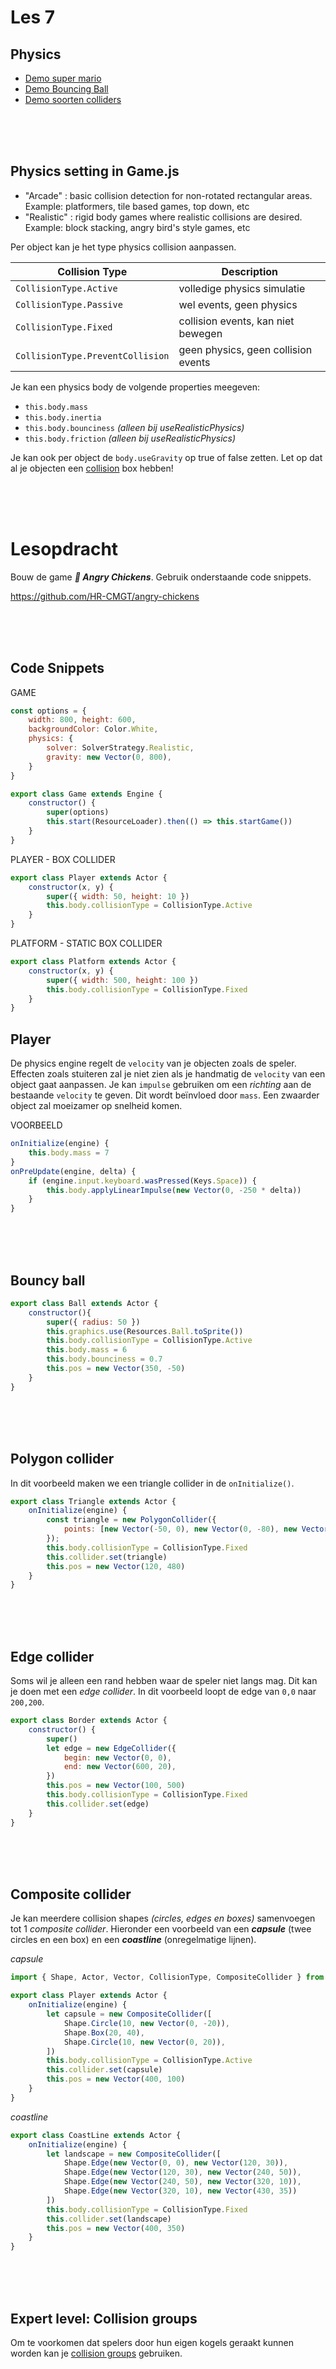 # Les 7

## Physics

- [Demo super mario](https://hr-cmgt.github.io/PRG04-2024-2025-finished/physics-mario/docs/)
- [Demo Bouncing Ball](https://hr-cmgt.github.io/PRG04-2024-2025-finished/physics-synthesizer/docs/)
- [Demo soorten colliders](https://hr-cmgt.github.io/PRG04-2024-2025-finished/physics-colliders/docs/)

<br><br><br>


## Physics setting in Game.js

- "Arcade" : basic collision detection for non-rotated rectangular areas. Example: platformers, tile based games, top down, etc
- "Realistic" : rigid body games where realistic collisions are desired. Example: block stacking, angry bird's style games, etc

Per object kan je het type physics collision aanpassen. 

| Collision Type                 | Description                          |
|--------------------------------|--------------------------------------|
| `CollisionType.Active`         | volledige physics simulatie          |
| `CollisionType.Passive`        | wel events, geen physics             |
| `CollisionType.Fixed`          | collision events, kan niet bewegen   |
| `CollisionType.PreventCollision` | geen physics, geen collision events |


Je kan een physics body de volgende properties meegeven:

- `this.body.mass` 
- `this.body.inertia`
- `this.body.bounciness`  *(alleen bij useRealisticPhysics)*
- `this.body.friction`  *(alleen bij useRealisticPhysics)*

Je kan ook per object de `body.useGravity` op true of false zetten. Let op dat al je objecten een [collision](./README.md#collision) box hebben! 

<br><br><br>

# Lesopdracht

Bouw de game ***🐔 Angry Chickens***. Gebruik onderstaande code snippets.

https://github.com/HR-CMGT/angry-chickens


<br><br><br>

## Code Snippets

GAME
```js
const options = { 
    width: 800, height: 600, 
    backgroundColor: Color.White,
    physics: {
        solver: SolverStrategy.Realistic,
        gravity: new Vector(0, 800),
    }
}

export class Game extends Engine {
    constructor() {
        super(options)
        this.start(ResourceLoader).then(() => this.startGame())
    }
}
```
PLAYER - BOX COLLIDER
```js
export class Player extends Actor {
    constructor(x, y) {
        super({ width: 50, height: 10 })
        this.body.collisionType = CollisionType.Active
    }
}
```
PLATFORM - STATIC BOX COLLIDER
```js
export class Platform extends Actor {
    constructor(x, y) {
        super({ width: 500, height: 100 })
        this.body.collisionType = CollisionType.Fixed
    }
}
```


## Player 
    
De physics engine regelt de `velocity` van je objecten zoals de speler. Effecten zoals stuiteren zal je niet zien als je handmatig de `velocity` van een object gaat aanpassen. Je kan `impulse` gebruiken om een *richting* aan de bestaande `velocity` te geven. Dit wordt beïnvloed door `mass`. Een zwaarder object zal moeizamer op snelheid komen. 

VOORBEELD
    
```js
onInitialize(engine) {
    this.body.mass = 7    
}
onPreUpdate(engine, delta) {
    if (engine.input.keyboard.wasPressed(Keys.Space)) {
        this.body.applyLinearImpulse(new Vector(0, -250 * delta))
    }
}
```

<br><br><br>

## Bouncy ball

```js
export class Ball extends Actor {
    constructor(){
        super({ radius: 50 })
        this.graphics.use(Resources.Ball.toSprite())
        this.body.collisionType = CollisionType.Active
        this.body.mass = 6
        this.body.bounciness = 0.7
        this.pos = new Vector(350, -50)
    }
}
```

<Br><br><br>

## Polygon collider

In dit voorbeeld maken we een triangle collider in de `onInitialize()`.

```js
export class Triangle extends Actor {
    onInitialize(engine) {
        const triangle = new PolygonCollider({
            points: [new Vector(-50, 0), new Vector(0, -80), new Vector(50, 0)]
        });
        this.body.collisionType = CollisionType.Fixed
        this.collider.set(triangle)
        this.pos = new Vector(120, 480)
    }
}
```


<Br><br><br>

## Edge collider

Soms wil je alleen een rand hebben waar de speler niet langs mag. Dit kan je doen met een *edge collider*.
In dit voorbeeld loopt de edge van `0,0` naar `200,200`. 

```js
export class Border extends Actor {
    constructor() {
        super()
        let edge = new EdgeCollider({
            begin: new Vector(0, 0),
            end: new Vector(600, 20),
        })
        this.pos = new Vector(100, 500)
        this.body.collisionType = CollisionType.Fixed
        this.collider.set(edge)
    }
}
```


<Br><br><br>

## Composite collider 

Je kan meerdere collision shapes *(circles, edges en boxes)* samenvoegen tot 1 *composite collider*. Hieronder een voorbeeld van een ***capsule*** (twee circles en een box) en een ***coastline*** (onregelmatige lijnen).

*capsule*

```js
import { Shape, Actor, Vector, CollisionType, CompositeCollider } from "excalibur"

export class Player extends Actor {
    onInitialize(engine) {
        let capsule = new CompositeCollider([
            Shape.Circle(10, new Vector(0, -20)),
            Shape.Box(20, 40),
            Shape.Circle(10, new Vector(0, 20)),
        ])
        this.body.collisionType = CollisionType.Active
        this.collider.set(capsule)
        this.pos = new Vector(400, 100)
    }
}
```
*coastline*

```js
export class CoastLine extends Actor {
    onInitialize(engine) {
        let landscape = new CompositeCollider([
            Shape.Edge(new Vector(0, 0), new Vector(120, 30)),
            Shape.Edge(new Vector(120, 30), new Vector(240, 50)),
            Shape.Edge(new Vector(240, 50), new Vector(320, 10)),
            Shape.Edge(new Vector(320, 10), new Vector(430, 35))
        ])
        this.body.collisionType = CollisionType.Fixed
        this.collider.set(landscape)
        this.pos = new Vector(400, 350)
    }
}
```

<Br><br><br>

## Expert level: Collision groups

Om te voorkomen dat spelers door hun eigen kogels geraakt kunnen worden kan je [collision groups](../snippets/collisiongroup.md) gebruiken.

